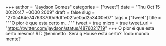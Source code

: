 
+++
author = "Jaydson Gomes"
categories = ["tweet"]
date = "Thu Oct 15 00:20:47 +0000 2009"
draft = false
slug = "270c464e747633700d9dffe02fae0ad253400e07"
tags = ["tweet"]
title = """O pior é que esta certo m..."""
tweet = true
micro = true
tweet_url = "https://twitter.com/jaydson/status/4876021719"
+++
O pior é que esta certo mesmo! RT: @eminetto: Será q House está certo? Todo mundo mente?
